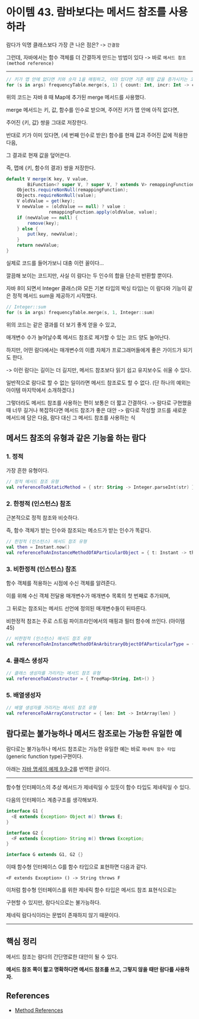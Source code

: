 # 아이템 43. 람바보다는 메서드 참조를 사용하라

람다가 익명 클래스보다 가장 큰 나은 점은? -> `간결함`

그런데, 자바에서는 함수 객체를 더 간결하게 만드는 방법이 있다 -> 바로 `메서드 참조 (method reference)`

---

```kotlin
// 키가 맵 안에 없다면 키와 숫자 1을 매핑하고, 이미 있다면 기존 매핑 값을 증가시키는 코드
for (s in args) frequencyTable.merge(s, 1) { count: Int, incr: Int -> count + incr }
```

위의 코드는 자바 8 때 Map에 추가된 merge 메서드를 사용했다.

merge 메서드는 키, 값, 함수를 인수로 받으며, 주어진 키가 맵 안에 아직 없다면,

주어진 {키, 값} 쌍을 그대로 저장한다.

반대로 키가 이미 있다면, (세 번째 인수로 받은) 함수를 현재 값과 주어진 값에 적용한 다음,

그 결과로 현재 값을 덮어쓴다.

즉, 맵에 {키, 함수의 결과} 쌍을 저장한다.

```java
default V merge(K key, V value,
        BiFunction<? super V, ? super V, ? extends V> remappingFunction) {
    Objects.requireNonNull(remappingFunction);
    Objects.requireNonNull(value);
    V oldValue = get(key);
    V newValue = (oldValue == null) ? value :
                remappingFunction.apply(oldValue, value);
    if (newValue == null) {
        remove(key);
    } else {
        put(key, newValue);
    }
    return newValue;
}
```

실제로 코드를 들어가보니 대충 이런 꼴이다...

깔끔해 보이는 코드지만, 사실 이 람다는 두 인수의 합을 단순히 반환할 뿐이다.

자바 8이 되면서 Integer 클래스(와 모든 기본 타입의 박싱 타입)는 이 람다와 기능이 같은 정적 메서드 sum을 제공하기 시작했다.

```kotlin
// Integer::sum
for (s in args) frequencyTable.merge(s, 1, Integer::sum)
```

위의 코드는 같은 결과를 더 보기 좋게 얻을 수 있고,

매개변수 수가 늘어날수록 메서드 참조로 제거할 수 있는 코드 양도 늘어난다.

하지만, 어떤 람다에서는 매개변수의 이름 자체가 프로그래머들에게 좋은 가이드가 되기도 한다.

-> 이런 람다는 길이는 더 길지만, 메서드 참조보다 읽기 쉽고 유지보수도 쉬울 수 있다.

일반적으로 람다로 할 수 없는 일이라면 메서드 참조로도 할 수 없다.
(단 하나의 예외는 아이템 마지막에서 소개하겠다.)

그렇더라도 메서드 참조를 사용하는 편이 보통은 더 짧고 간결하다.
-> 람다로 구현했을 때 너무 길거나 복잡하다면 메서드 참조가 좋은 대안
-> 람다로 작성할 코드를 새로운 메서드에 담은 다음, 람다 대신 그 메서드 참조를 사용하는 식

## 메서드 참조의 유형과 같은 기능을 하는 람다

### 1. 정적

가장 흔한 유형이다.

```kotlin
// 정적 메서드 참조 유형
val referenceToAStaticMethod = { str: String -> Integer.parseInt(str) }
```

### 2. 한정적 (인스턴스) 참조

근본적으로 정적 참조와 비슷하다.

즉, 함수 객체가 받는 인수와 참조되는 메소드가 받는 인수가 똑같다.

```kotlin
// 한정적 (인스턴스) 메서드 참조 유형
val then = Instant.now()
val referenceToAnInstanceMethodOfAParticularObject = { t: Instant -> then.isAfter(t) }
```

### 3. 비한정적 (인스턴스) 참조

함수 객체를 적용하는 시점에 수신 객체를 알려준다.

이를 위해 수신 객체 전달용 매개변수가 매개변수 목록의 첫 번째로 추가되며,

그 뒤로는 참조되는 메서드 선언에 정의된 매개변수들이 뒤따른다.

비한정적 참조는 주로 스트림 파이프라인에서의 매핑과 필터 함수에 쓰인다. (아이템 45)

```kotlin
// 비한정적 (인스턴스) 메서드 참조 유형
val referenceToAnInstanceMethodOfAnArbitraryObjectOfAParticularType = { str: String -> str.toLowerCase() }
```

### 4. 클래스 생성자

```kotlin
// 클래스 생성자를 가리키는 메서드 참조 유형
val referenceToAConstructor = { TreeMap<String, Int>() }
```

### 5. 배열생성자

```kotlin
// 배열 생성자를 가리키는 메서드 참조 유형
val referenceToAArrayConstructor = { len: Int -> IntArray(len) }
```

## 람다로는 불가능하나 메서드 참조로는 가능한 유일한 예

람다로는 불가능하나 메서드 참조로는 가능한 유일한 예는 바로 `제네릭 함수 타입`(generic function type)구현이다.

아래는 [자바 명세의 예제 9.9-2](https://docs.oracle.com/javase/specs/jls/se8/html/jls-9.html#jls-9.9)를 번역한 글이다.

---

함수형 인터페이스의 추상 메서드가 제네릭일 수 있듯이 함수 타입도 제네릭일 수 있다.

다음의 인터페이스 계층구조를 생각해보자.

```java
interface G1 {
  <E extends Exception> Object m() throws E;
}

interface G2 {
  <F extends Exception> String m() throws Exception;
}

interface G extends G1, G2 {}
```

이때 함수형 인터페이스 G를 함수 타입으로 표현하면 다음과 같다.

`<F extends Exception> () -> String throws F`

이처럼 함수형 인터페이스를 위한 제네릭 함수 타입은 메서드 참조 표현식으로는

구현할 수 있지만, 람다식으로는 불가능하다.

제네릭 람다식이라는 문법이 존재하지 않기 때문이다.

---

## 핵심 정리

메서드 참조는 람다의 간단명료한 대안이 될 수 있다.

**메서드 참조 쪽이 짧고 명확하다면 메서드 참조를 쓰고, 그렇지 않을 때만 람다를 사용하자.**

## References

- [Method References](https://docs.oracle.com/javase/tutorial/java/javaOO/methodreferences.html)
